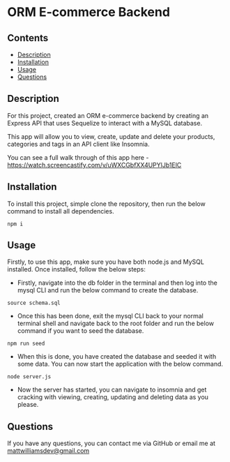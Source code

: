 # ORM E-commerce Backend

## Contents

- [Description](#Description)
- [Installation](#Installation)
- [Usage](#Usage)
- [Questions](#Questions)

## Description

For this project, created an ORM e-commerce backend by creating an Express API that uses Sequelize to interact with a MySQL database.

This app will allow you to view, create, update and delete your products, categories and tags in an API client like Insomnia.

You can see a full walk through of this app here - https://watch.screencastify.com/v/uWXCGbfXX4UPYlJb1ElC

## Installation

To install this project, simple clone the repository, then run the below command to install all dependencies.

```
npm i
```

## Usage

Firstly, to use this app, make sure you have both node.js and MySQL installed. Once installed, follow the below steps:

- Firstly, navigate into the db folder in the terminal and then log into the mysql CLI and run the below command to create the database.

```
source schema.sql
```

- Once this has been done, exit the mysql CLI back to your normal terminal shell and navigate back to the root folder and run the below command if you want to seed the database.

```
npm run seed
```

- When this is done, you have created the database and seeded it with some data. You can now start the application with the below command.

```
node server.js
```

- Now the server has started, you can navigate to insomnia and get cracking with viewing, creating, updating and deleting data as you please.

## Questions

If you have any questions, you can contact me via GitHub or email me at mattwilliamsdev@gmail.com
